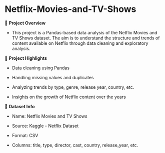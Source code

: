 # Netflix-Movies-and-TV-Shows

📖 **Project Overview**
- This project is a Pandas-based data analysis of the Netflix Movies and TV Shows dataset. The aim is to understand the structure and trends of content available on Netflix through data cleaning and exploratory analysis.


📌 **Project Highlights**
- Data cleaning using Pandas

- Handling missing values and duplicates

-  Analyzing trends by type, genre, release year, country, etc.

-  Insights on the growth of Netflix content over the years



  📂 **Dataset Info**
* Name: Netflix Movies and TV Shows

* Source: Kaggle - Netflix Dataset

* Format: CSV

* Columns: title, type, director, cast, country, release_year, etc.


